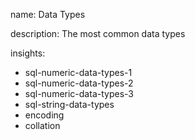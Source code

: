 name: Data Types

description: The most common data types

insights:
  - sql-numeric-data-types-1
  - sql-numeric-data-types-2
  - sql-numeric-data-types-3
  - sql-string-data-types
  - encoding
  - collation
 
 
